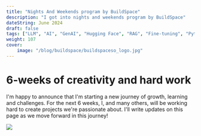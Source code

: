 ```yaml
---
title: "Nights And Weekends program by BuildSpace"
description: "I got into nights and weekends program by BuildSpace"
dateString: June 2024
draft: false
tags: ["LLM", "AI", "GenAI", "Hugging Face", "RAG", "Fine-tuning", "Python"]
weight: 107
cover:
    image: "/blog/buildspace/buildspaceso_logo.jpg"
---
```

# 6-weeks of creativity and hard work
I'm happy to announce that I'm starting a new journey of growth, learning and challenges. For the next 6 weeks, I, and many others, will be working hard to create projects we're passionate about. I'll write updates on this page as we move forward in this journey! 

![](/blog/buildspace/n-and-w.png)